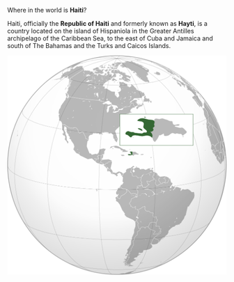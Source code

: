Where in the world is **Haiti**?
<!--question-->
Haiti, officially the **Republic of Haiti**  and formerly known as **Hayti**, is a country located on the island of Hispaniola in the Greater Antilles archipelago of the Caribbean Sea, to the east of Cuba and Jamaica and south of The Bahamas and the Turks and Caicos Islands.

![Map of Haiti](images/Haiti_(orthographic_projection).svg)